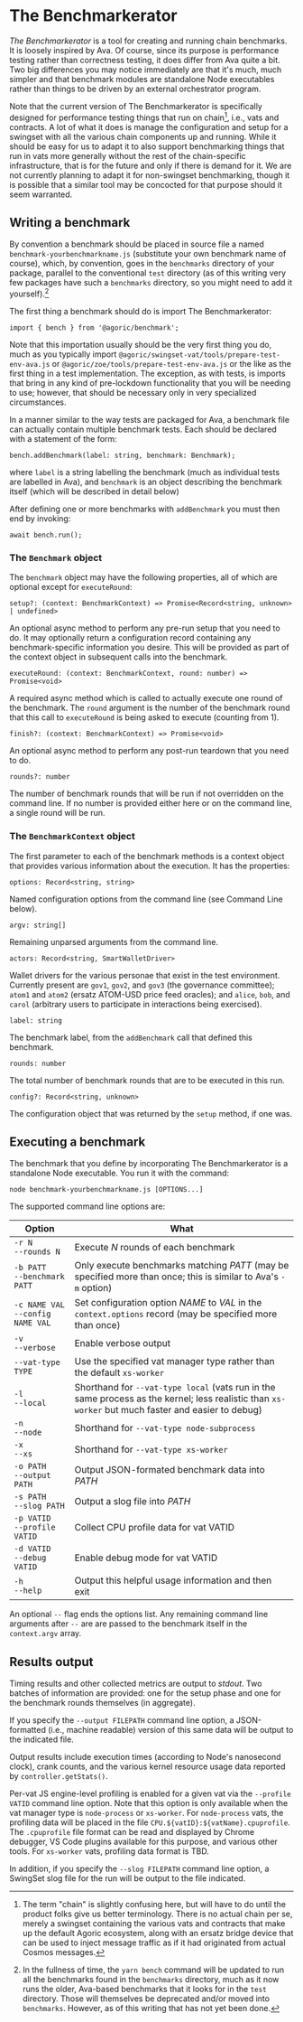 # The Benchmarkerator

*The Benchmarkerator* is a tool for creating and running chain benchmarks.  It
is loosely inspired by Ava.  Of course, since its purpose is performance testing
rather than correctness testing, it does differ from Ava quite a bit.  Two big
differences you may notice immediately are that it's much, much simpler and that
benchmark modules are standalone Node executables rather than things to be
driven by an external orchestrator program.

Note that the current version of The Benchmarkerator is specifically designed
for performance testing things that run on chain[^1], i.e., vats and contracts.
A lot of what it does is manage the configuration and setup for a swingset with
all the various chain components up and running.  While it should be easy for us
to adapt it to also support benchmarking things that run in vats more generally
without the rest of the chain-specific infrastructure, that is for the future
and only if there is demand for it.  We are not currently planning to adapt it
for non-swingset benchmarking, though it is possible that a similar tool may be
concocted for that purpose should it seem warranted.

[^1]: The term "chain" is slightly confusing here, but will have to do until the
    product folks give us better terminology.  There is no actual chain per se,
    merely a swingset containing the various vats and contracts that make up the
    default Agoric ecosystem, along with an ersatz bridge device that can be
    used to inject message traffic as if it had originated from actual Cosmos
    messages.

## Writing a benchmark

By convention a benchmark should be placed in source file a named
`benchmark-yourbenchmarkname.js` (substitute your own benchmark name of course),
which, by convention, goes in the `benchmarks` directory of your package,
parallel to the conventional `test` directory (as of this writing very few
packages have such a `benchmarks` directory, so you might need to add it
yourself).[^2]

[^2]: In the fullness of time, the `yarn bench` command will be updated to run
    all the benchmarks found in the `benchmarks` directory, much as it now runs
    the older, Ava-based benchmarks that it looks for in the `test` directory.
    Those will themselves be deprecated and/or moved into `benchmarks`.
    However, as of this writing that has not yet been done.

The first thing a benchmark should do is import The Benchmarkerator:
```
import { bench } from '@agoric/benchmark';
```

Note that this importation usually should be the very first thing you do, much
as you typically import `@agoric/swingset-vat/tools/prepare-test-env-ava.js` or
`@agoric/zoe/tools/prepare-test-env-ava.js` or the like as the first thing in a
test implementation.  The exception, as with tests, is imports that bring in any
kind of pre-lockdown functionality that you will be needing to use; however,
that should be necessary only in very specialized circumstances.

In a manner similar to the way tests are packaged for Ava, a benchmark file can
actually contain multiple benchmark tests.  Each should be declared with a
statement of the form:

`bench.addBenchmark(label: string, benchmark: Benchmark);`

where `label` is a string labelling the benchmark (much as individual tests are
labelled in Ava), and `benchmark` is an object describing the benchmark itself
(which will be described in detail below)

After defining one or more benchmarks with `addBenchmark` you must then end by
invoking:

```await bench.run();```

### The `Benchmark` object

The `benchmark` object may have the following properties, all of which are
optional except for `executeRound`:

`setup?: (context: BenchmarkContext) => Promise<Record<string, unknown> | undefined>`

  An optional async method to perform any pre-run setup that you need to do. It
  may optionally return a configuration record containing any benchmark-specific
  information you desire.  This will be provided as part of the context object
  in subsequent calls into the benchmark.

`executeRound: (context: BenchmarkContext, round: number) => Promise<void>`

  A required async method which is called to actually execute one round of the
  benchmark.  The `round` argument is the number of the benchmark round
  that this call to `executeRound` is being asked to execute (counting from 1).

`finish?: (context: BenchmarkContext) => Promise<void>`

  An optional async method to perform any post-run teardown that you need to do.

`rounds?: number`

  The number of benchmark rounds that will be run if not overridden on the
  command line.  If no number is provided either here or on the command line, a
  single round will be run.

### The `BenchmarkContext` object

The first parameter to each of the benchmark methods is a context object that
provides various information about the execution.  It has the properties:

`options: Record<string, string>`

  Named configuration options from the command line (see Command Line below).

`argv: string[]`

  Remaining unparsed arguments from the command line.

`actors: Record<string, SmartWalletDriver>`

  Wallet drivers for the various personae that exist in the test environment.
  Currently present are `gov1`, `gov2`, and `gov3` (the governance committee);
  `atom1` and `atom2` (ersatz ATOM-USD price feed oracles); and `alice`, `bob`,
  and `carol` (arbitrary users to participate in interactions being exercised).

`label: string`

  The benchmark label, from the `addBenchmark` call that defined this benchmark.

`rounds: number`

  The total number of benchmark rounds that are to be executed in this run.

`config?: Record<string, unknown>`

  The configuration object that was returned by the `setup` method, if one was.

## Executing a benchmark

The benchmark that you define by incorporating The Benchmarkerator is a
standalone Node executable.  You run it with the command:

`node benchmark-yourbenchmarkname.js [OPTIONS...]`

The supported command line options are:

| Option | What |
|--------|------|
| `-r N`<br/>`--rounds N` | Execute _N_ rounds of each benchmark |
| `-b PATT`<br/>`--benchmark PATT` | Only execute benchmarks matching _PATT_ (may be specified more than once; this is similar to Ava's `-m` option)|
| `-c NAME VAL`<br/>`--config NAME VAL` | Set configuration option _NAME_ to _VAL_ in the `context.options` record (may be specified more than once)  |
| `-v`<br/>`--verbose` | Enable verbose output |
| `--vat-type TYPE` | Use the specified vat manager type rather than the default `xs-worker` |
| `-l`<br/>`--local` | Shorthand for `--vat-type local` (vats run in the same process as the kernel; less realistic than `xs-worker` but much faster and easier to debug) |
| `-n`<br/>`--node` | Shorthand for `--vat-type node-subprocess` |
| `-x`<br/>`--xs` | Shorthand for `--vat-type xs-worker` |
| `-o PATH`<br/>`--output PATH` | Output JSON-formated benchmark data into _PATH_ |
| `-s PATH`<br/>`--slog PATH` | Output a slog file into _PATH_ |
| `-p VATID`<br/>`--profile VATID` | Collect CPU profile data for vat VATID |
| `-d VATID`<br/>`--debug VATID` | Enable debug mode for vat VATID |
| `-h`<br/>`--help` | Output this helpful usage information and then exit |

An optional `--` flag ends the options list.  Any remaining command line
arguments after `--` are are passed to the benchmark itself in the
`context.argv` array.

## Results output

Timing results and other collected metrics are output to _stdout_.  Two batches
of information are provided: one for the setup phase and one for the benchmark
rounds themselves (in aggregate).

If you specify the `--output FILEPATH` command line option, a JSON-formatted
(i.e., machine readable) version of this same data will be output to the
indicated file.

Output results include execution times (according to Node's nanosecond clock),
crank counts, and the various kernel resource usage data reported by
`controller.getStats()`.

Per-vat JS engine-level profiling is enabled for a given vat via the `--profile
VATID` command line option.  Note that this option is only available when the
vat manager type is `node-process` or `xs-worker`.  For `node-process` vats, the
profiling data will be placed in the file `CPU.${vatID}:${vatName}.cpuprofile`.
The `.cpuprofile` file format can be read and displayed by Chrome debugger, VS
Code plugins available for this purpose, and various other tools.  For
`xs-worker` vats, profiling data format is TBD.

In addition, if you specify the `--slog FILEPATH` command line option, a
SwingSet slog file for the run will be output to the file indicated.
